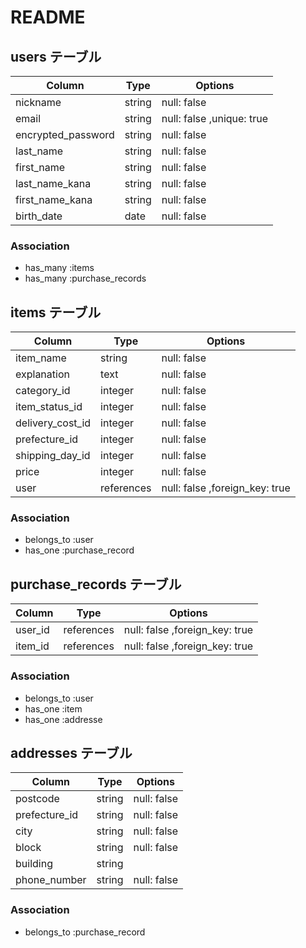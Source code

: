 # README
## users テーブル

|Column             |Type   |Options                  |
|-------------------|-------|-------------------------|
|nickname           |string |null: false              |
|email              |string |null: false ,unique: true|
|encrypted_password |string |null: false              |
|last_name          |string |null: false              |
|first_name         |string |null: false              |
|last_name_kana     |string |null: false              |
|first_name_kana    |string |null: false              |
|birth_date         |date   |null: false              |


### Association
- has_many :items
- has_many :purchase_records



## items テーブル

|Column             |Type       |Options                        |
|-------------------|-----------|-------------------------------|
|item_name          |string     |null: false                    |
|explanation        |text       |null: false                    |
|category_id        |integer    |null: false                    |
|item_status_id     |integer    |null: false                    |
|delivery_cost_id   |integer    |null: false                    |
|prefecture_id      |integer    |null: false                    |
|shipping_day_id    |integer    |null: false                    |
|price              |integer    |null: false                    |
|user               |references |null: false ,foreign_key: true |  #出品者

### Association
- belongs_to :user
- has_one :purchase_record



## purchase_records テーブル

|Column             |Type       |Options                        |
|-------------------|-----------|-------------------------------|
|user_id            |references |null: false ,foreign_key: true |  #購入者
|item_id            |references |null: false ,foreign_key: true |


### Association
- belongs_to :user
- has_one :item
- has_one :addresse



## addresses テーブル

|Column             |Type       |Options                        |
|-------------------|-----------|-------------------------------|
|postcode           |string     |null: false                    |
|prefecture_id      |string     |null: false                    |
|city               |string     |null: false                    |
|block              |string     |null: false                    |
|building           |string     |                               |
|phone_number       |string     |null: false                    |


### Association
- belongs_to :purchase_record

